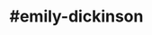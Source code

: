 ---
title: "#emily-dickinson"
hashtag: "emily-dickinson"
tags:
  - American
  - Poet
  - Human Being
---